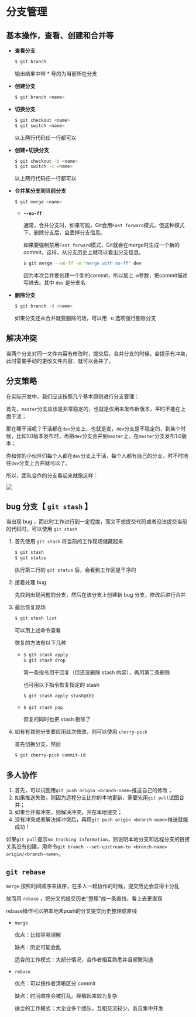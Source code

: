 # 分支管理


## 基本操作，查看、创建和合并等

-   **查看分支**

    ```bash
    $ git branch
    ```

    输出结果中带 * 号的为当前所在分支

-   **创建分支**

    ```bash
    $ git branch <name>
    ```

-   **切换分支**

    ```bash
    $ git checkout <name> 
    $ git switch <name>
    ```

    以上两行代码任一行都可以

-   **创建+切换分支**

    ```bash
    $ git checkout -b <name>
    $ git switch -c <name>
    ```

    以上两行代码任一行都可以

-   **合并某分支到当前分支**

    ```bash
    $ git merge <name>
    ```

    -   **`--no-ff`**

        通常，合并分支时，如果可能，Git会用`Fast forward`模式，但这种模式下，删除分支后，会丢掉分支信息。

        如果要强制禁用`Fast forward`模式，Git就会在merge时生成一个新的commit，这样，从分支历史上就可以看出分支信息。

        ```bash
        $ git merge --no-ff -m "merge with no-ff" dev
        ```

        因为本次合并要创建一个新的commit，所以加上`-m`参数，把commit描述写进去。其中 `dev` 是分支名

-   **删除分支**

    ```bash
    $ git branch -d <name>
    ```

    如果分支还未合并就要删除的话，可以用 `-D` 选项强行删除分支



## 解决冲突

当两个分支对同一文件内容有修改时，提交后，合并分支的时候，会提示有冲突，此时需要手动的更改文件内容，就可以合并了。



## 分支策略

在实际开发中，我们应该按照几个基本原则进行分支管理：

首先，`master`分支应该是非常稳定的，也就是仅用来发布新版本，平时不能在上面干活；

那在哪干活呢？干活都在`dev`分支上，也就是说，`dev`分支是不稳定的，到某个时候，比如1.0版本发布时，再把`dev`分支合并到`master`上，在`master`分支发布1.0版本；

你和你的小伙伴们每个人都在`dev`分支上干活，每个人都有自己的分支，时不时地往`dev`分支上合并就可以了。

所以，团队合作的分支看起来就像这样：

![](/home/xin/study_notes/git/branch_management.png)



## bug 分支【 `git stash` 】

当出现 bug ，而此时工作进行到一定程度，而又不想提交代码或者没法提交当前的代码时，可以使用 `git stash` 

1.  首先使用 `git stash` 将当前的工作现场储藏起来

    ```bash
    $ git stash
    $ git status
    ```

    执行第二行的 `git status` 后，会看到工作区是干净的

2.  接着处理 bug

    先找到出现问题的分支，然后在该分支上创建新 bug 分支，修改后进行合并

3.  最后恢复现场

    ```bash
    $ git stash list
    ```

    可以用上述命令查看

    恢复的方法有以下几种

    -   ```bash
        $ git stash apply
        $ git stash drop
        ```

        第一条指令用于回复（但还没删除 stash 内容），再用第二条删除

        也可用以下指令恢复指定的 stash

        ```bash
        $ git stash apply stash@{0}
        ```

    -   ```bash
        $ git stash pop
        ```

        恢复的同时也把 stash 删除了

4.  如有有其他分支要应用此次修改，则可以使用 `cherry-pick`

    首先切换分支，然后

    ```bash
    $ git cherry-pick commit-id
    ```



## 多人协作

1.  首先，可以试图用`git push origin <branch-name>`推送自己的修改；
2.  如果推送失败，则因为远程分支比你的本地更新，需要先用`git pull`试图合并；
3.  如果合并有冲突，则解决冲突，并在本地提交；
4.  没有冲突或者解决掉冲突后，再用`git push origin <branch-name>`推送就能成功！

如果`git pull`提示`no tracking information`，则说明本地分支和远程分支的链接关系没有创建，用命令`git branch --set-upstream-to <branch-name> origin/<branch-name>`。



## `git rebase`

`merge` 按照时间顺序来排序，在多人一起协作的时候，提交历史会显得十分乱

故而用 `rebase` ，把分叉的提交历史“整理”成一条直线，看上去更直观

rebase操作可以把本地未push的分叉提交历史整理成直线

-   `merge` 

    优点：比较容易理解

    缺点：历史可能会乱

    适合的工作模式：大部分情况，合作者相互熟悉并且频繁沟通

-   `rebase`

    优点：可以按作者清晰区分 commit

    缺点：时间顺序会被打乱。理解起来较为复杂

    适合的工作模式：大企业多个团队，互相交流较少，各自集中开发